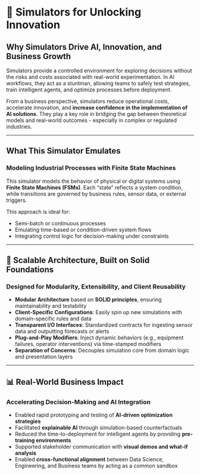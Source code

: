 # 🚀 Simulators for Unlocking Innovation

## Why Simulators Drive AI, Innovation, and Business Growth

Simulators provide a controlled environment for exploring decisions without the risks and costs associated with real-world experimentation. In AI workflows, they act as a stuntman, allowing teams to safely test strategies, train intelligent agents, and optimize processes before deployment.

From a business perspective, simulators reduce operational costs, accelerate innovation, and **increase confidence in the implementation of AI solutions**. They play a key role in bridging the gap between theoretical models and real-world outcomes - especially in complex or regulated industries.

------

## What This Simulator Emulates

### Modeling Industrial Processes with Finite State Machines

This simulator models the behavior of physical or digital systems using **Finite State Machines (FSMs)**. Each “state” reflects a system condition, while transitions are governed by business rules, sensor data, or external triggers.

This approach is ideal for:

- Semi-batch or continuous processes
- Emulating time-based or condition-driven system flows
- Integrating control logic for decision-making under constraints

------

## 🧱 Scalable Architecture, Built on Solid Foundations

### Designed for Modularity, Extensibility, and Client Reusability

- **Modular Architecture** based on **SOLID principles**, ensuring maintainability and testability
- **Client-Specific Configurations**: Easily spin up new simulations with domain-specific rules and data
- **Transparent I/O Interfaces**: Standardized contracts for ingesting sensor data and outputting forecasts or alerts
- **Plug-and-Play Modifiers**: Inject dynamic behaviors (e.g., equipment failures, operator interventions) via time-stamped modifiers
- **Separation of Concerns**: Decouples simulation core from domain logic and presentation layers

------

## 📊 Real-World Business Impact

### Accelerating Decision-Making and AI Integration

- Enabled rapid prototyping and testing of **AI-driven optimization strategies**
- Facilitated **explainable AI** through simulation-based counterfactuals
- Reduced the time-to-deployment for intelligent agents by providing **pre-training environments**
- Supported stakeholder communication with **visual demos and what-if analysis**
- Enabled **cross-functional alignment** between Data Science, Engineering, and Business teams by acting as a common sandbox
